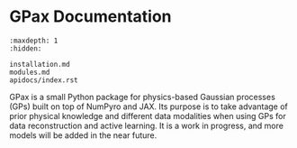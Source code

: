 # GPax Documentation

```{toctree}
:maxdepth: 1
:hidden:

installation.md
modules.md
apidocs/index.rst
```

GPax is a small Python package for physics-based Gaussian processes (GPs) built on top of NumPyro and JAX. Its purpose is to take advantage of prior physical knowledge and different data modalities when using GPs for data reconstruction and active learning. It is a work in progress, and more models will be added in the near future.
